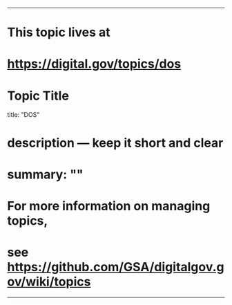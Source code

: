 
---
# This topic lives at
# https://digital.gov/topics/dos

# Topic Title
title: "DOS"

# description — keep it short and clear
# summary: ""


# For more information on managing topics,
# see https://github.com/GSA/digitalgov.gov/wiki/topics
---